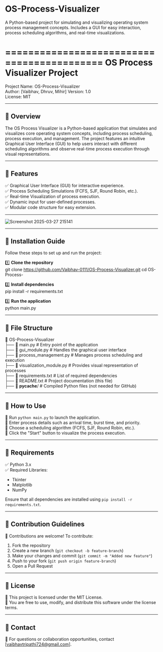 # OS-Process-Visualizer
A Python-based project for simulating and visualizing operating system process management concepts. Includes a GUI for easy interaction, process scheduling algorithms, and real-time visualizations. 


===========================================
      OS Process Visualizer Project
===========================================

Project Name: OS-Process-Visualizer  
Author: [Vaibhav, Dhruv, Mihir]
Version: 1.0  
License: MIT  

---------------------------------------------------
📌 Overview
---------------------------------------------------
The OS Process Visualizer is a Python-based application that simulates and visualizes core operating system concepts, 
including process scheduling, process execution, and management. The project features an intuitive Graphical User Interface (GUI) 
to help users interact with different scheduling algorithms and observe real-time process execution through visual representations.

---------------------------------------------------
📌 Features
---------------------------------------------------
✅ Graphical User Interface (GUI) for interactive experience.  
✅ Process Scheduling Simulations (FCFS, SJF, Round Robin, etc.).  
✅ Real-time Visualization of process execution.  
✅ Dynamic input for user-defined processes.  
✅ Modular code structure for easy extension.  

--------------------------------------------------

![Screenshot 2025-03-27 215141](https://github.com/user-attachments/assets/7e94576f-a8e7-40c4-8e98-6f43bc119792)


---------------------------------------------------
📌 Installation Guide
---------------------------------------------------
Follow these steps to set up and run the project:

1️⃣ **Clone the repository**  
git clone https://github.com/Vaibhav-0111/OS-Process-Visualizer.git cd OS-Process-


2️⃣ **Install dependencies**  
pip install -r requirements.txt


3️⃣ **Run the application**  
python main.py


---------------------------------------------------
📌 File Structure
---------------------------------------------------
📂 OS-Process-Visualizer  
├── 📄 main.py                 # Entry point of the application  
├── 📄 gui_module.py           # Handles the graphical user interface  
├── 📄 process_management.py   # Manages process scheduling and execution  
├── 📄 visualization_module.py # Provides visual representation of processes  
├── 📄 requirements.txt        # List of required dependencies  
├── 📄 README.txt              # Project documentation (this file)  
├── 📂 __pycache__/            # Compiled Python files (not needed for GitHub)  

---------------------------------------------------
📌 How to Use
---------------------------------------------------
🔹 Run `python main.py` to launch the application.  
🔹 Enter process details such as arrival time, burst time, and priority.  
🔹 Choose a scheduling algorithm (FCFS, SJF, Round Robin, etc.).  
🔹 Click the "Start" button to visualize the process execution.  

---------------------------------------------------
📌 Requirements
---------------------------------------------------
✅ Python 3.x  
✅ Required Libraries:  
- Tkinter  
- Matplotlib  
- NumPy  

Ensure that all dependencies are installed using `pip install -r requirements.txt`.

---------------------------------------------------
📌 Contribution Guidelines
---------------------------------------------------
🚀 Contributions are welcome! To contribute:  
1. Fork the repository  
2. Create a new branch (`git checkout -b feature-branch`)  
3. Make your changes and commit (`git commit -m "Added new feature"`)  
4. Push to your fork (`git push origin feature-branch`)  
5. Open a Pull Request  

---------------------------------------------------
📌 License
---------------------------------------------------
🔹 This project is licensed under the MIT License.  
🔹 You are free to use, modify, and distribute this software under the license terms.  

---------------------------------------------------
📌 Contact
---------------------------------------------------
📧 For questions or collaboration opportunities, contact [vaibhavtripathi724@gmail.com].


